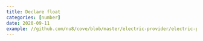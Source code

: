 ```yaml
---
title: Declare float
categories: [number]
date: 2020-09-11
example: //github.com/nu8/cove/blob/master/electric-provider/electric-provider.php
---
```


